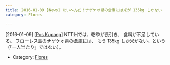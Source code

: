 ```yaml
---
title: 2016-01-09 [News] たいへんだ！ナゲケオ県の倉庫には米が 135kg しかない 
category: Flores

---
```


[2016-01-09] [[Pos Kupang]](http://bit.ly/1RrMTV3)  NTT州では、乾季が長引き、
食料が不足している。
フローレス島のナゲケオ県の倉庫には、
もう 135kg しか米がない、という
（「一人当たり」ではない）。

- Category: [Flores](https://merapano.github.io/categories.html#Flores)

